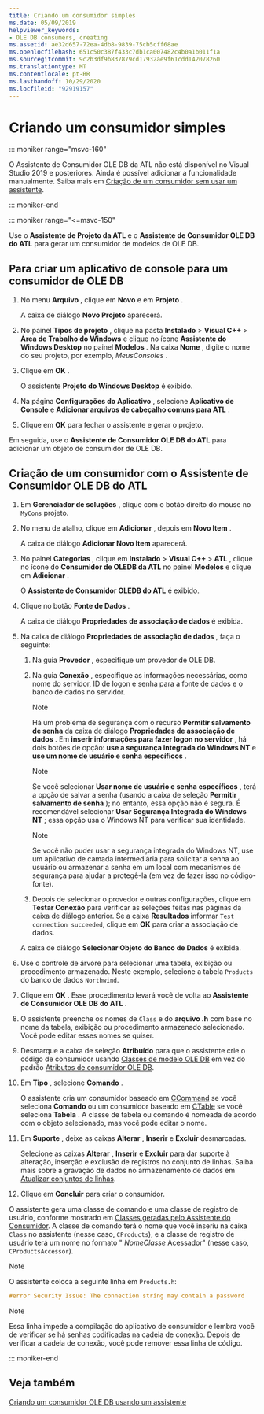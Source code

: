 ```yaml
---
title: Criando um consumidor simples
ms.date: 05/09/2019
helpviewer_keywords:
- OLE DB consumers, creating
ms.assetid: ae32d657-72ea-4db8-9839-75cb5cff68ae
ms.openlocfilehash: 651c50c387f433c7db1ca007482c4b0a1b011f1a
ms.sourcegitcommit: 9c2b3df9b837879cd17932ae9f61cdd142078260
ms.translationtype: MT
ms.contentlocale: pt-BR
ms.lasthandoff: 10/29/2020
ms.locfileid: "92919157"
---
```

# <a name="creating-a-simple-consumer"></a>Criando um consumidor simples

::: moniker range="msvc-160"

O Assistente de Consumidor OLE DB da ATL não está disponível no Visual Studio 2019 e posteriores. Ainda é possível adicionar a funcionalidade manualmente. Saiba mais em [Criação de um consumidor sem usar um assistente](creating-a-consumer-without-using-a-wizard.md).

::: moniker-end

::: moniker range="<=msvc-150"

Use o **Assistente de Projeto da ATL** e o **Assistente de Consumidor OLE DB do ATL** para gerar um consumidor de modelos de OLE DB.

## <a name="to-create-a-console-application-for-an-ole-db-consumer"></a>Para criar um aplicativo de console para um consumidor de OLE DB

1. No menu **Arquivo** , clique em **Novo** e em **Projeto** .

   A caixa de diálogo **Novo Projeto** aparecerá.

1. No painel **Tipos de projeto** , clique na pasta **Instalado** > **Visual C++** > **Área de Trabalho do Windows** e clique no ícone **Assistente do Windows Desktop** no painel **Modelos** . Na caixa **Nome** , digite o nome do seu projeto, por exemplo, *MeusConsoles* .

1. Clique em **OK** .

   O assistente **Projeto do Windows Desktop** é exibido.

1. Na página **Configurações do Aplicativo** , selecione **Aplicativo de Console** e **Adicionar arquivos de cabeçalho comuns para ATL** .

1. Clique em **OK** para fechar o assistente e gerar o projeto.

Em seguida, use o **Assistente de Consumidor OLE DB do ATL** para adicionar um objeto de consumidor de OLE DB.

## <a name="to-create-a-consumer-with-the-atl-ole-db-consumer-wizard"></a>Criação de um consumidor com o Assistente de Consumidor OLE DB do ATL

1. Em **Gerenciador de soluções** , clique com o botão direito do mouse no `MyCons` projeto.

1. No menu de atalho, clique em **Adicionar** , depois em **Novo Item** .

   A caixa de diálogo **Adicionar Novo Item** aparecerá.

1. No painel **Categorias** , clique em **Instalado** > **Visual C++** > **ATL** , clique no ícone do **Consumidor de OLEDB da ATL** no painel **Modelos** e clique em **Adicionar** .

   O **Assistente de Consumidor OLEDB do ATL** é exibido.

1. Clique no botão **Fonte de Dados** .

   A caixa de diálogo **Propriedades de associação de dados** é exibida.

1. Na caixa de diálogo **Propriedades de associação de dados** , faça o seguinte:

   1. Na guia **Provedor** , especifique um provedor de OLE DB.

   1. Na guia **Conexão** , especifique as informações necessárias, como nome do servidor, ID de logon e senha para a fonte de dados e o banco de dados no servidor.

      > [!NOTE]
      > Há um problema de segurança com o recurso **Permitir salvamento de senha** da caixa de diálogo **Propriedades de associação de dados** . Em **inserir informações para fazer logon no servidor** , há dois botões de opção: **use a segurança integrada do Windows NT** e **use um nome de usuário e senha específicos** .

      > [!NOTE]
      > Se você selecionar **Usar nome de usuário e senha específicos** , terá a opção de salvar a senha (usando a caixa de seleção **Permitir salvamento de senha** ); no entanto, essa opção não é segura. É recomendável selecionar **Usar Segurança Integrada do Windows NT** ; essa opção usa o Windows NT para verificar sua identidade.

      > [!NOTE]
      > Se você não puder usar a segurança integrada do Windows NT, use um aplicativo de camada intermediária para solicitar a senha ao usuário ou armazenar a senha em um local com mecanismos de segurança para ajudar a protegê-la (em vez de fazer isso no código-fonte).

   1. Depois de selecionar o provedor e outras configurações, clique em **Testar Conexão** para verificar as seleções feitas nas páginas da caixa de diálogo anterior. Se a caixa **Resultados** informar `Test connection succeeded`, clique em **OK** para criar a associação de dados.

   A caixa de diálogo **Selecionar Objeto do Banco de Dados** é exibida.

1. Use o controle de árvore para selecionar uma tabela, exibição ou procedimento armazenado. Neste exemplo, selecione a tabela `Products` do banco de dados `Northwind`.

1. Clique em **OK** . Esse procedimento levará você de volta ao **Assistente de Consumidor OLE DB do ATL** .

1. O assistente preenche os nomes de `Class` e do **arquivo .h** com base no nome da tabela, exibição ou procedimento armazenado selecionado. Você pode editar esses nomes se quiser.

1. Desmarque a caixa de seleção **Atribuído** para que o assistente crie o código de consumidor usando [Classes de modelo OLE DB](../../data/oledb/ole-db-consumer-templates-reference.md) em vez do padrão [Atributos de consumidor OLE DB](../../windows/attributes/ole-db-consumer-attributes.md).

1. Em **Tipo** , selecione **Comando** .

   O assistente cria um consumidor baseado em [CCommand](../../data/oledb/ccommand-class.md) se você seleciona **Comando** ou um consumidor baseado em [CTable](../../data/oledb/ctable-class.md) se você seleciona **Tabela** . A classe de tabela ou comando é nomeada de acordo com o objeto selecionado, mas você pode editar o nome.

1. Em **Suporte** , deixe as caixas **Alterar** , **Inserir** e **Excluir** desmarcadas.

   Selecione as caixas **Alterar** , **Inserir** e **Excluir** para dar suporte à alteração, inserção e exclusão de registros no conjunto de linhas. Saiba mais sobre a gravação de dados no armazenamento de dados em [Atualizar conjuntos de linhas](../../data/oledb/updating-rowsets.md).

1. Clique em **Concluir** para criar o consumidor.

O assistente gera uma classe de comando e uma classe de registro de usuário, conforme mostrado em [Classes geradas pelo Assistente do Consumidor](../../data/oledb/consumer-wizard-generated-classes.md). A classe de comando terá o nome que você inseriu na caixa `Class` no assistente (nesse caso, `CProducts`), e a classe de registro de usuário terá um nome no formato " *NomeClasse* Acessador" (nesse caso, `CProductsAccessor`).

> [!NOTE]
> O assistente coloca a seguinte linha em `Products.h`:

```cpp
#error Security Issue: The connection string may contain a password
```

> [!NOTE]
> Essa linha impede a compilação do aplicativo de consumidor e lembra você de verificar se há senhas codificadas na cadeia de conexão. Depois de verificar a cadeia de conexão, você pode remover essa linha de código.

::: moniker-end

## <a name="see-also"></a>Veja também

[Criando um consumidor OLE DB usando um assistente](../../data/oledb/creating-an-ole-db-consumer-using-a-wizard.md)
